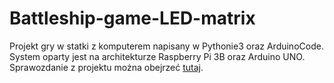# Battleship-game-LED-matrix

Projekt gry w statki z komputerem napisany w Pythonie3 oraz ArduinoCode. System oparty jest na architekturze Raspberry Pi 3B oraz Arduino UNO.
Sprawozdanie z projektu można obejrzeć [tutaj](documentation/SW_PROJEKT.pdf).
